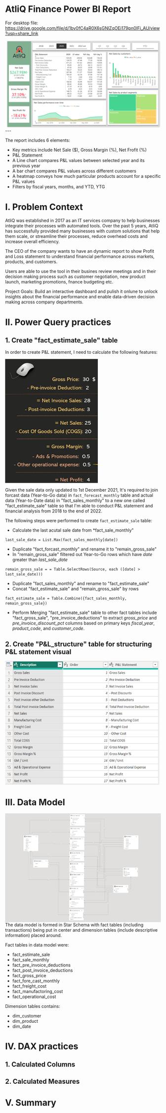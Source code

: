# AtliQ Finance Power BI Report
For desktop file: https://drive.google.com/file/d/1bv0fC4aR0X6sGNlZqOEi179pn0lFi_AU/view?usp=share_link

<img src="image/finance_dashboard.PNG" align=center>
---


The report includes 6 elements:
- Key metrics include Net Sale ($), Gross Margin (%), Net Frofit (%)
- P&L Statement
- A Line chart compares P&L values between selected year and its previous year
- A bar chart compares P&L values across different customers
- A heatmap conveys how much particular products account for a specific P&L values
- Filters by fiscal years, months, and YTD, YTG

# I. Problem Context
AtliQ was established in 2017 as an IT services company to help businesses integrate their processes with automated tools. Over the past 5 years, AtliQ has successfully provided many businesses with custom solutions that help them scale, or streamline their processes, reduce overhead costs and increase overall efficiency.

The CEO of the company wants to have an dynamic report to show Profit and Loss statement to understand financial performance across markets, products, and customers.

Users are able to use the tool in their busines review meetings and in their decision making process such as customer negotiation, new product launch, marketing promotions, fnance budgeting etc.

Project Goals:
Build an interactive dashboard and pulish it onlune to unlock insights about the financial performance and enable data-driven decision making across company departments.

# II. Power Query practices
## 1. Create "fact_estimate_sale" table
In order to create P&L statement, I need to calculate the following features:

<img src="image/P&L_formula.png" width=300 height = 400 align=center>


Given the sale data only updated to 1st December 2021, It's required to join forcast data (Year-to-Go data) in  `fact_forecast_monthly` table and actual data (Year-to-Date data) in "fact_sales_monthly" to a new one called "fact_estimate_sale" table so that I'm able to conduct P&L statement and financial analysis from 2018 to the end of 2022.

The following steps were performed to create `fact_estimate_sale` table:
- Calculate the last acutal sale date from *fact_sale_monthly"
```dax
last_sale_date = List.Max(fact_sales_monthly[date])
```

- Duplicate "fact_forcast_monthly" and rename it to "remain_gross_sale"
- In "remain_gross_sale" filtered out Year-to-Go rows which have *date* greater than *last_sale_date*
```dax
remain_gross_sale = = Table.SelectRows(Source, each ([date] > last_sale_date)))
```

- Duplicate "fact_sales_monthly" and rename to "fact_estimate_sale"
- Concat "fact_estimate_sale" and "remain_gross_sale" by rows

```dax
fact_estimate_sale = Table.Combine({fact_sales_monthly, remain_gross_sale})
```

- Perform Merging "fact_estimate_sale" table to other fact tables include "fact_gross_sale", "pre_invoice_deductions" to extract *gross_price* and *pre_invoice_discount_pct* columns based on primary keys *fiscal_year*, *product_code*, and *customer_code*.

## 2. Create "P&L_structure" table for structuring P&L statement visual

<img src="image/P&L_structure.PNG" width=500 height = 400 align=center>


# III. Data Model

<img src="image/data_model.PNG" align=left>


---
The data model is formed in Star Schema with fact tables (including transactions) being put in center and dimension tables (include descriptive information) placed around.

Fact tables in data model were:
- fact_estimate_sale
- fact_sale_monthly
- fact_pre_invoice_deductions
- fact_post_invoice_deductions
- fact_gross_price
- fact_fore_cast_monthly
- fact_freight_cost
- fact_manufactoring_cost
- fact_operational_cost

Dimension tables contains:
- dim_customer
- dim_product
- dim_date



# IV. DAX practices
## 1. Calculated Columns


## 2. Calculated Measures
# V. Summary
